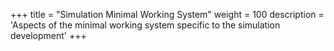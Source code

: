 +++
title = "Simulation Minimal Working System"
weight = 100
description = 'Aspects of the minimal working system specific to the simulation development'
+++